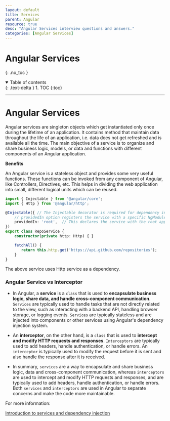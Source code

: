 ```yaml
---
layout: default
title: Services
parent: Angular
resource: true
desc: "Angular Services interview questions and answers."
categories: [Angular Services]
---
```


# Angular Services
{: .no_toc }

<details open markdown="block">
  <summary>
    Table of contents
  </summary>
  {: .text-delta }
1. TOC
{:toc}
</details>

---


# Angular Services

Angular services are singleton objects which get instantiated only once during the lifetime of an application. It contains method that maintain data throughout the life of an application, i.e. data does not get refreshed and is available all the time. The main objective of a service is to organize and share business logic, models, or data and functions with different components of an Angular application.

**Benefits**

An Angular service is a stateless object and provides some very useful functions. These functions can be invoked from any component of Angular, like Controllers, Directives, etc. This helps in dividing the web application into small, different logical units which can be reused.

```typescript
import { Injectable } from '@angular/core';
import { Http } from '@angular/http';

@Injectable({ // The Injectable decorator is required for dependency injection to work
    // providedIn option registers the service with a specific NgModule
    providedIn: 'root',  // This declares the service with the root app (AppModule)
})
export class RepoService {
    constructor(private http: Http) { }

    fetchAll() {
       return this.http.get('https://api.github.com/repositories');
    }
}
```

The above service uses Http service as a dependency.

### Angular Service vs Interceptor

* In Angular, a **service** is a `class` that is used to **encapsulate business logic, share data, and handle cross-component communication**. `Services` are typically used to handle tasks that are not directly related to the view, such as interacting with a backend API, handling browser storage, or logging events. `Services` are typically stateless and are injected into components or other services using Angular's dependency injection system.

* An **interceptor**, on the other hand, is a `class` that is used to **intercept and modify HTTP requests and responses**. `Interceptors` are typically used to add headers, handle authentication, or handle errors. An `interceptor` is typically used to modify the request before it is sent and also handle the response after it is received.

* In summary, `services` are a way to encapsulate and share business logic, data and cross-component communication, whereas `interceptors` are used to intercept and modify HTTP requests and responses, and are typically used to add headers, handle authentication, or handle errors. Both `services` and `interceptors` are used in Angular to separate concerns and make the code more maintainable.

















For more information:

[Introduction to services and dependency injection](https://angular.io/guide/architecture-services)